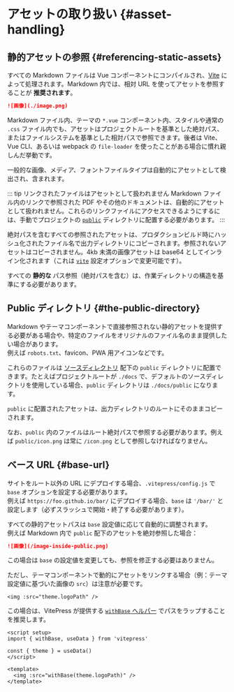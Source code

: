 # アセットの取り扱い {#asset-handling}

## 静的アセットの参照 {#referencing-static-assets}

すべての Markdown ファイルは Vue コンポーネントにコンパイルされ、[Vite](https://vitejs.dev/guide/assets.html) によって処理されます。Markdown 内では、相対 URL を使ってアセットを参照することが **推奨されます**。

```md
![画像](./image.png)
```

Markdown ファイル内、テーマの `*.vue` コンポーネント内、スタイルや通常の `.css` ファイル内でも、アセットはプロジェクトルートを基準とした絶対パス、またはファイルシステムを基準とした相対パスで参照できます。後者は Vite、Vue CLI、あるいは webpack の `file-loader` を使ったことがある場合に慣れ親しんだ挙動です。

一般的な画像、メディア、フォントファイルタイプは自動的にアセットとして検出され、含まれます。

::: tip リンクされたファイルはアセットとして扱われません
Markdown ファイル内のリンクで参照された PDF やその他のドキュメントは、自動的にアセットとして扱われません。これらのリンクファイルにアクセスできるようにするには、手動でプロジェクトの [`public`](#the-public-directory) ディレクトリに配置する必要があります。
:::

絶対パスを含むすべての参照されたアセットは、プロダクションビルド時にハッシュ化されたファイル名で出力ディレクトリにコピーされます。参照されないアセットはコピーされません。4kb 未満の画像アセットは base64 としてインライン化されます（これは [`vite`](../reference/site-config#vite) 設定オプションで変更可能です）。

すべての **静的な** パス参照（絶対パスを含む）は、作業ディレクトリの構造を基準にする必要があります。

## Public ディレクトリ {#the-public-directory}

Markdown やテーマコンポーネントで直接参照されない静的アセットを提供する必要がある場合や、特定のファイルをオリジナルのファイル名のまま提供したい場合があります。  
例えば `robots.txt`、favicon、PWA 用アイコンなどです。

これらのファイルは [ソースディレクトリ](./routing#source-directory) 配下の `public` ディレクトリに配置できます。たとえばプロジェクトルートが `./docs` で、デフォルトのソースディレクトリを使用している場合、`public` ディレクトリは `./docs/public` になります。

`public` に配置されたアセットは、出力ディレクトリのルートにそのままコピーされます。

なお、`public` 内のファイルはルート絶対パスで参照する必要があります。例えば `public/icon.png` は常に `/icon.png` として参照しなければなりません。

## ベース URL {#base-url}

サイトをルート以外の URL にデプロイする場合、`.vitepress/config.js` で `base` オプションを設定する必要があります。  
例えば `https://foo.github.io/bar/` にデプロイする場合、`base` は `'/bar/'` と設定します（必ずスラッシュで開始・終了する必要があります）。

すべての静的アセットパスは `base` 設定値に応じて自動的に調整されます。  
例えば Markdown 内で `public` 配下のアセットを絶対参照した場合：

```md
![画像](/image-inside-public.png)
```

この場合は `base` の設定値を変更しても、参照を修正する必要はありません。

ただし、テーマコンポーネントで動的にアセットをリンクする場合（例：テーマ設定値に基づいた画像の `src`）は注意が必要です。

```vue
<img :src="theme.logoPath" />
```

この場合は、VitePress が提供する [`withBase` ヘルパー](../reference/runtime-api#withbase) でパスをラップすることを推奨します。

```vue
<script setup>
import { withBase, useData } from 'vitepress'

const { theme } = useData()
</script>

<template>
  <img :src="withBase(theme.logoPath)" />
</template>
```
